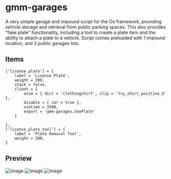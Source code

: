 # gmm-garages
A very simple garage and impound script for the Ox framework, providing vehicle storage and retrieval from public parking spaces. This also provides "fake plate" functionality, including a tool to create a plate item and the ability to attach a plate to a vehicle. Script comes preloaded with 1 impound location, and 2 public garages lots.

## Items
```
['license_plate'] = {
    label = 'License Plate',
    weight = 200,
    stack = false,
    client = {
        anim = { dict = 'clothingshirt', clip = 'try_shirt_positive_d' },
        disable = { car = true },
        usetime = 3500,
        export = 'gmm-garages.UsePlate'
    }
    
},
['license_plate_tool'] = {
    label = 'Plate Removal Tool',
    weight = 200,
}
```

## Preview
![image](https://github.com/Gigachad-Money-Maker/gmm-garages/assets/70592880/0f92e503-7809-490c-83f5-276f6a431a93)
![image](https://github.com/Gigachad-Money-Maker/gmm-garages/assets/70592880/110c3894-e2ab-44c4-8716-c6e279709780)
![image](https://github.com/Gigachad-Money-Maker/gmm-garages/assets/70592880/1a8913a8-868a-43bd-951e-9572c49227e9)
